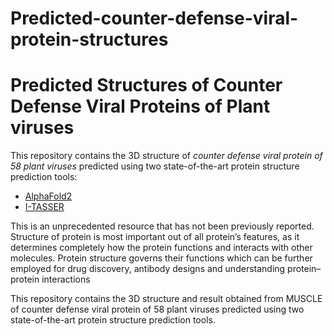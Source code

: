# Predicted-counter-defense-viral-protein-structures
# Predicted Structures of Counter Defense Viral Proteins of Plant viruses
This repository contains the 3D structure of *counter defense viral protein of 58 plant viruses* predicted using two state-of-the-art protein structure prediction tools:
- [AlphaFold2](https://colab.research.google.com/github/sokrypton/ColabFold/blob/main/AlphaFold2.ipynb)
- [I-TASSER](https://zhanggroup.org/I-TASSER/)

This is an unprecedented resource that has not been previously reported. Structure of protein is most important out of all protein’s features, as it determines completely how the protein functions and interacts with other molecules. Protein structure governs their functions which can be further employed for drug discovery, antibody designs and understanding protein–protein interactions

This repository contains the 3D structure and result obtained from MUSCLE of counter defense viral protein of 58 plant viruses predicted using two state-of-the-art protein structure prediction tools.
